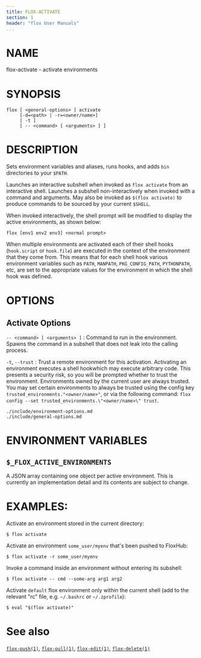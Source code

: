 ```yaml
---
title: FLOX-ACTIVATE
section: 1
header: "flox User Manuals"
...
```


# NAME

flox-activate - activate environments

# SYNOPSIS

```
flox [ <general-options> ] activate
     [-d=<path> | -r=<owner/name>]
     [ -t ]
     [ -- <command> [ <arguments> ] ]
```

# DESCRIPTION

Sets environment variables and aliases,
runs hooks,
and adds `bin` directories to your `$PATH`.

Launches an interactive subshell when invoked as `flox activate` from an
interactive shell.
Launches a subshell non-interactively when invoked with a command and
arguments.
May also be invoked as `$(flox activate)` to produce commands to be sourced
by your current `$SHELL`.

When invoked interactively,
the shell prompt will be modified to display the active environments,
as shown below:
```
flox [env1 env2 env3] <normal prompt>
```

When multiple environments are activated each of their shell hooks
(`hook.script` or `hook.file`)
are executed in the context of the environment that they come from.
This means that for each shell hook various environment variables such as
`PATH`, `MANPATH`, `PKG_CONFIG_PATH`, `PYTHONPATH`, etc,
are set to the appropriate values for the environment in which the shell
hook was defined.

# OPTIONS

## Activate Options

`-- <command> [ <arguments> ]`
:   Command to run in the environment.
    Spawns the command in a subshell that does not leak into the calling
    process.

`-t`, `--trust`
:   Trust a remote environment for this activation.
    Activating an environment executes a shell hookwhich may execute arbitrary
    code.
    This presents a security risk,
    so you will be prompted whether to trust the environment.
    Environments owned by the current user are always trusted.
    You may set certain environments to always be trusted using the config key
    `trusted_environments."<owner/name>"`,
    or via the following command:
    `flox config --set trusted_environments.\"<owner/name>\" trust`.

```{.include}
./include/environment-options.md
./include/general-options.md
```

# ENVIRONMENT VARIABLES

## `$_FLOX_ACTIVE_ENVIRONMENTS`
A JSON array containing one object per active environment.
This is currently an implementation detail and its contents are subject to
change.

# EXAMPLES:

Activate an environment stored in the current directory:

```
$ flox activate
```

Activate an environment `some_user/myenv` that's been pushed to FloxHub:

```
$ flox activate -r some_user/myenv
```

Invoke a command inside an environment without entering its subshell:

```
$ flox activate -- cmd --some-arg arg1 arg2
```

Activate `default` flox environment only within the current shell
(add to the relevant "rc" file, e.g. `~/.bashrc` or `~/.zprofile`):

```
$ eval "$(flox activate)"
```

# See also
[`flox-push(1)`](./flox-push.md),
[`flox-pull(1)`](./flox-pull.md),
[`flox-edit(1)`](./flox-edit.md),
[`flox-delete(1)`](./flox-delete.md)
